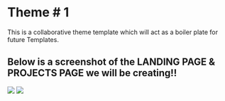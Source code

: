 # Theme # 1

This is a collaborative theme template which will act as a boiler plate for future Templates.

## Below is a screenshot of the LANDING PAGE & PROJECTS PAGE we will be creating!!

![](HOME_PAGE.png)
![](PROJECTS_PAGE.png)
